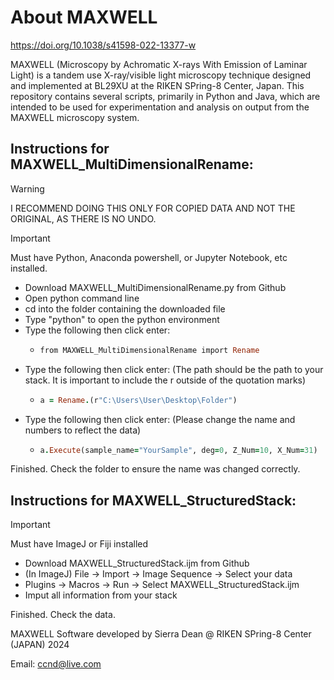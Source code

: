 # About MAXWELL
https://doi.org/10.1038/s41598-022-13377-w

MAXWELL (Microscopy by Achromatic X-rays With Emission of Laminar Light) is a tandem use X-ray/visible light microscopy technique designed and implemented at BL29XU at the RIKEN SPring-8 Center, Japan. This repository contains several scripts, primarily in Python and Java, which are intended to be used for experimentation and analysis on output from the MAXWELL microscopy system. 

## Instructions for MAXWELL_MultiDimensionalRename: 
> [!WARNING]  
> I RECOMMEND DOING THIS ONLY FOR COPIED DATA AND NOT THE ORIGINAL, AS THERE IS NO UNDO.

> [!IMPORTANT]  
> Must have Python, Anaconda powershell, or Jupyter Notebook, etc installed.

- Download MAXWELL_MultiDimensionalRename.py from Github
- Open python command line
- cd into the folder containing the downloaded file
- Type "python" to open the python environment
- Type the following then click enter:
  - ```ruby
    from MAXWELL_MultiDimensionalRename import Rename
    ```
- Type the following then click enter: (The path should be the path to your stack. It is important to include the r outside of the quotation marks)
  - ```ruby
    a = Rename.(r"C:\Users\User\Desktop\Folder")
    ```
- Type the following then click enter: (Please change the name and numbers to reflect the data)
  - ```ruby
    a.Execute(sample_name="YourSample", deg=0, Z_Num=10, X_Num=31)
    ```
     
Finished. Check the folder to ensure the name was changed correctly.

## Instructions for MAXWELL_StructuredStack:

> [!IMPORTANT]  
> Must have ImageJ or Fiji installed

- Download MAXWELL_StructuredStack.ijm from Github
- (In ImageJ) File -> Import -> Image Sequence -> Select your data
- Plugins -> Macros -> Run -> Select MAXWELL_StructuredStack.ijm
- Imput all information from your stack


Finished. Check the data. 

MAXWELL Software developed by Sierra Dean @ RIKEN SPring-8 Center (JAPAN) 2024

Email: ccnd@live.com

